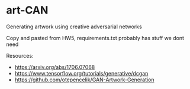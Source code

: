 # art-CAN
Generating artwork using creative adversarial networks

Copy and pasted from HW5, requirements.txt probably has stuff we dont need

Resources:
- https://arxiv.org/abs/1706.07068
- https://www.tensorflow.org/tutorials/generative/dcgan
- https://github.com/otepencelik/GAN-Artwork-Generation